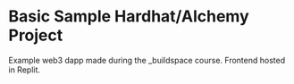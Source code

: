 # Basic Sample Hardhat/Alchemy Project
Example web3 dapp made during the _buildspace course. Frontend hosted in Replit.

